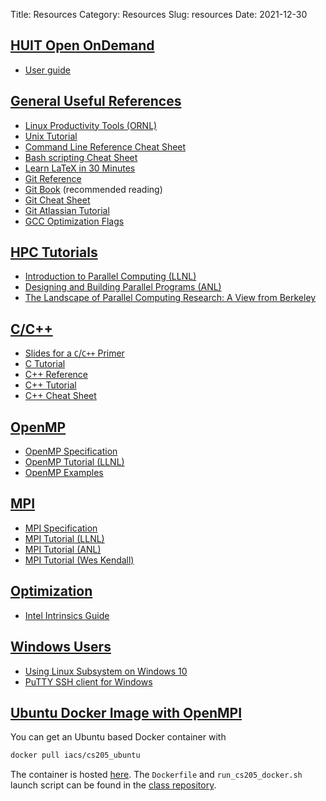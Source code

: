 Title: Resources
Category: Resources
Slug: resources
Date: 2021-12-30


<!-- hack to include week01.zip in website for shareable link -->
<!-- []({attach}./week01.zip) -->

## <a id="fasrc"></a><a class="anchor-link" href="#fasrc">HUIT Open OnDemand</a>

* [User guide](https://harvard-atg.github.io/huit-ondemand-user-docs/)

## <a id="general"></a><a class="anchor-link" href="#general">General Useful References</a>

* [Linux Productivity Tools (ORNL)]({attach}./linux_productivity_tools.pdf)
* [Unix Tutorial](http://www.ee.surrey.ac.uk/Teaching/Unix/)
* [Command Line Reference Cheat Sheet](https://files.fosswire.com/2007/08/fwunixref.pdf)
* [Bash scripting Cheat Sheet](https://devhints.io/bash)
* [Learn LaTeX in 30 Minutes](https://www.overleaf.com/learn/latex/Learn_LaTeX_in_30_minutes)
* [Git Reference](https://git-scm.com/docs)
* [Git Book](http://git-scm.com/book/en/v2) (recommended reading)
* [Git Cheat Sheet](https://education.github.com/git-cheat-sheet-education.pdf)
* [Git Atlassian Tutorial](https://www.atlassian.com/git/tutorials)
* [GCC Optimization Flags](https://gcc.gnu.org/onlinedocs/gcc/Optimize-Options.html)


## <a id="hpc-tutorials"></a><a class="anchor-link" href="#hpc-tutorials">HPC Tutorials</a>

* [Introduction to Parallel Computing (LLNL)](https://hpc.llnl.gov/training/tutorials/introduction-parallel-computing-tutorial)
* [Designing and Building Parallel Programs (ANL)](https://www.mcs.anl.gov/~itf/dbpp/)
* [The Landscape of Parallel Computing Research: A View from Berkeley](https://www2.eecs.berkeley.edu/Pubs/TechRpts/2006/EECS-2006-183.html)


## <a id="c-cpp"></a><a class="anchor-link" href="#c-cpp">C/C++</a>

* [Slides for a `C`/`C++` Primer](https://code.harvard.edu/faw093/c_cpp_primer)
* [C Tutorial](https://www.tutorialspoint.com/cprogramming/index.htm)
* [C++ Reference](https://en.cppreference.com/w/)
* [C++ Tutorial](http://www.cplusplus.com/doc/tutorial/)
* [C++ Cheat Sheet](https://github.com/mortennobel/cpp-cheatsheet)


## <a id="openmp"></a><a class="anchor-link" href="#openmp">OpenMP</a>

* [OpenMP Specification](https://www.openmp.org/specifications/)
* [OpenMP Tutorial (LLNL)](https://hpc.llnl.gov/tuts/openMP/)
* [OpenMP Examples](https://www.openmp.org/wp-content/uploads/openmp-examples-5.1.pdf)


## <a id="mpi"></a><a class="anchor-link" href="#mpi">MPI</a>

* [MPI Specification](https://www.mpi-forum.org/docs/)
* [MPI Tutorial (LLNL)](https://hpc-tutorials.llnl.gov/mpi/)
* [MPI Tutorial (ANL)](https://www.mcs.anl.gov/research/projects/mpi/tutorial/)
* [MPI Tutorial (Wes Kendall)](https://mpitutorial.com/)


## <a id="optimization"></a><a class="anchor-link" href="#optimization">Optimization</a>

* [Intel Intrinsics Guide](https://www.intel.com/content/www/us/en/docs/intrinsics-guide/index.html)


## <a id="windows"></a><a class="anchor-link" href="#windows">Windows Users</a>

* [Using Linux Subsystem on Windows 10]({attach}./linux_subsystem.pdf)
* [PuTTY SSH client for Windows](https://www.chiark.greenend.org.uk/~sgtatham/putty/latest.html)


## <a id="docker"></a><a class="anchor-link" href="#docker">Ubuntu Docker Image with OpenMPI</a>

You can get an Ubuntu based Docker container with

```bash
docker pull iacs/cs205_ubuntu
```

The container is hosted [here](https://hub.docker.com/r/iacs/cs205_ubuntu/tags).
The `Dockerfile` and `run_cs205_docker.sh` launch script can be found in the
[class repository](https://code.harvard.edu/CS205/main/tree/master/docker).
